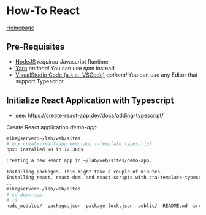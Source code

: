 # How-To React
[Homepage](https://reactjs.org/)

## Pre-Requisites
- [NodeJS](https://nodejs.org/) _required_ Javascript Runtime
- [Yarn](https://yarnpkg.com/) _optional_ You can use _npm_ instead
- [VisualStudio Code (a.k.a.: VSCode)](https://code.visualstudio.com/) _optional_ You can use any Editor that support Typescript

## Initialize React Application with Typescript

- see: https://create-react-app.dev/docs/adding-typescript/

Create React application _demo-app_ 

```bash
mike@server:~/lab/web/sites
# npx create-react-app demo-app --template typescript
npx: installed 98 in 12.386s

Creating a new React app in ~/lab/web/sites/demo-app.

Installing packages. This might take a couple of minutes.
Installing react, react-dom, and react-scripts with cra-template-typescript...
...
mike@server:~/lab/web/sites
# cd demo-app
# ls
node_modules/  package.json  package-lock.json  public/  README.md  src/  tsconfig.json
```
